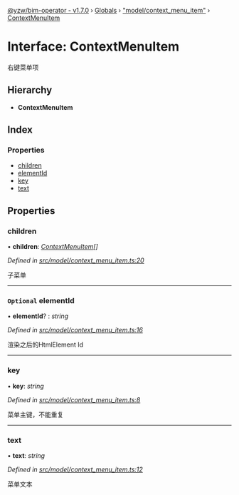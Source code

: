 [@yzw/bim-operator - v1.7.0](../README.md) › [Globals](../globals.md) › ["model/context_menu_item"](../modules/_model_context_menu_item_.md) › [ContextMenuItem](_model_context_menu_item_.contextmenuitem.md)

# Interface: ContextMenuItem

右键菜单项

## Hierarchy

* **ContextMenuItem**

## Index

### Properties

* [children](_model_context_menu_item_.contextmenuitem.md#children)
* [elementId](_model_context_menu_item_.contextmenuitem.md#optional-elementid)
* [key](_model_context_menu_item_.contextmenuitem.md#key)
* [text](_model_context_menu_item_.contextmenuitem.md#text)

## Properties

###  children

• **children**: *[ContextMenuItem](_model_context_menu_item_.contextmenuitem.md)[]*

*Defined in [src/model/context_menu_item.ts:20](https://github.com/youkaisteve/bim-operator/blob/24828e5/src/model/context_menu_item.ts#L20)*

子菜单

___

### `Optional` elementId

• **elementId**? : *string*

*Defined in [src/model/context_menu_item.ts:16](https://github.com/youkaisteve/bim-operator/blob/24828e5/src/model/context_menu_item.ts#L16)*

渲染之后的HtmlElement Id

___

###  key

• **key**: *string*

*Defined in [src/model/context_menu_item.ts:8](https://github.com/youkaisteve/bim-operator/blob/24828e5/src/model/context_menu_item.ts#L8)*

菜单主键，不能重复

___

###  text

• **text**: *string*

*Defined in [src/model/context_menu_item.ts:12](https://github.com/youkaisteve/bim-operator/blob/24828e5/src/model/context_menu_item.ts#L12)*

菜单文本
